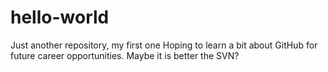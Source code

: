 # hello-world
Just another repository, my first one
Hoping to learn a bit about GitHub for future career opportunities. 
Maybe it is better the SVN?
